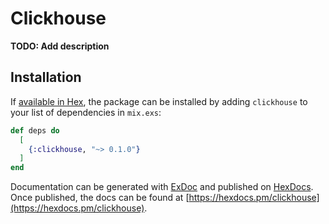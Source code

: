 # Clickhouse

**TODO: Add description**

## Installation

If [available in Hex](https://hex.pm/docs/publish), the package can be installed
by adding `clickhouse` to your list of dependencies in `mix.exs`:

```elixir
def deps do
  [
    {:clickhouse, "~> 0.1.0"}
  ]
end
```

Documentation can be generated with [ExDoc](https://github.com/elixir-lang/ex_doc)
and published on [HexDocs](https://hexdocs.pm). Once published, the docs can
be found at [https://hexdocs.pm/clickhouse](https://hexdocs.pm/clickhouse).

